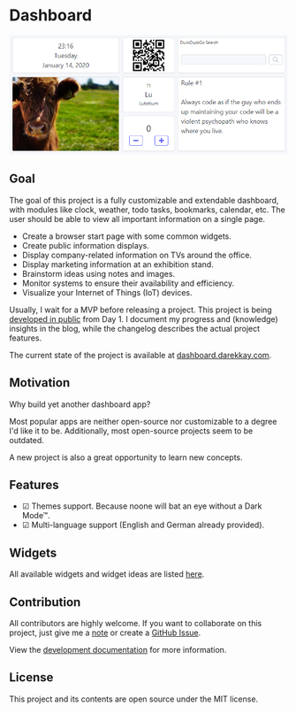 # Dashboard

![](./assets/img/1.1.3a.png)

## Goal

The goal of this project is a fully customizable and extendable dashboard, with modules like clock, weather, todo tasks, bookmarks, calendar, etc. The user should be able to view all important information on a single page.

- Create a browser start page with some common widgets.
- Create public information displays.
- Display company-related information on TVs around the office.
- Display marketing information at an exhibition stand.
- Brainstorm ideas using notes and images.
- Monitor systems to ensure their availability and efficiency.
- Visualize your Internet of Things (IoT) devices.

Usually, I wait for a MVP before releasing a project. This project is being [developed in public](https://github.com/darekkay/dashboard) from Day 1. I document my progress and (knowledge) insights in the blog, while the changelog describes the actual project features.

The current state of the project is available at [dashboard.darekkay.com](https://dashboard.darekkay.com).

## Motivation

Why build yet another dashboard app?

Most popular apps are neither open-source nor customizable to a degree I'd like it to be. Additionally, most open-source projects seem to be outdated.

A new project is also a great opportunity to learn new concepts.

## Features

- ☑ Themes support. Because noone will bat an eye without a Dark Mode™.
- ☑ Multi-language support (English and German already provided).

## Widgets

All available widgets and widget ideas are listed [here](widgets/README.md).

## Contribution

All contributors are highly welcome. If you want to collaborate on this project, just give me a [note](mailto:hello@darekkay.com) or create a [GitHub Issue](https://github.com/darekkay/dashboard/issues/new).

View the [development documentation](development/README.md) for more information.

## License

This project and its contents are open source under the MIT license.
